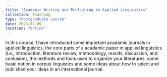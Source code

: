 ```yaml
---
title: "Academic Writing and Publishing in Applied Linguistics"
collection: teaching
type: "Postgraduate course"
date: 2023-07-09
location: "Online"
---
```


In this course, I have introduced some important acadamic journals in applied linguistics, the core parts of a acadamic paper in applied linguistics (i.e., introduction, literature review, methodology, results, discussion, and conlusion), the methods and tools used to organize your literatures, some basic notion in corpus linguistics and some ideas about how to select and published your ideas in an international journal.

